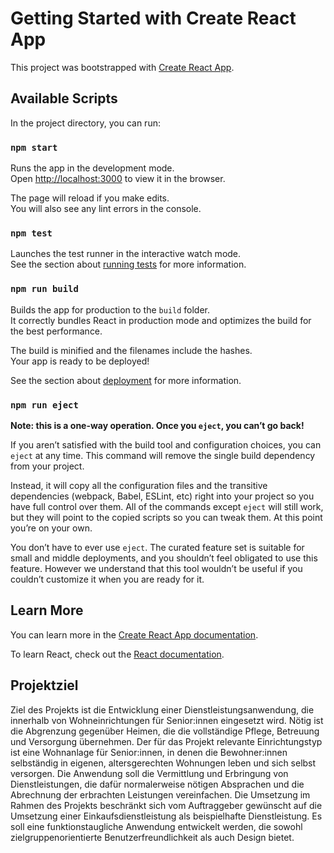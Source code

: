 # Getting Started with Create React App

This project was bootstrapped with [Create React App](https://github.com/facebook/create-react-app).

## Available Scripts

In the project directory, you can run:

### `npm start`

Runs the app in the development mode.\
Open [http://localhost:3000](http://localhost:3000) to view it in the browser.

The page will reload if you make edits.\
You will also see any lint errors in the console.

### `npm test`

Launches the test runner in the interactive watch mode.\
See the section about [running tests](https://facebook.github.io/create-react-app/docs/running-tests) for more information.

### `npm run build`

Builds the app for production to the `build` folder.\
It correctly bundles React in production mode and optimizes the build for the best performance.

The build is minified and the filenames include the hashes.\
Your app is ready to be deployed!

See the section about [deployment](https://facebook.github.io/create-react-app/docs/deployment) for more information.

### `npm run eject`

**Note: this is a one-way operation. Once you `eject`, you can’t go back!**

If you aren’t satisfied with the build tool and configuration choices, you can `eject` at any time. This command will remove the single build dependency from your project.

Instead, it will copy all the configuration files and the transitive dependencies (webpack, Babel, ESLint, etc) right into your project so you have full control over them. All of the commands except `eject` will still work, but they will point to the copied scripts so you can tweak them. At this point you’re on your own.

You don’t have to ever use `eject`. The curated feature set is suitable for small and middle deployments, and you shouldn’t feel obligated to use this feature. However we understand that this tool wouldn’t be useful if you couldn’t customize it when you are ready for it.

## Learn More

You can learn more in the [Create React App documentation](https://facebook.github.io/create-react-app/docs/getting-started).

To learn React, check out the [React documentation](https://reactjs.org/).


## Projektziel

Ziel des Projekts ist die Entwicklung einer Dienstleistungsanwendung, die innerhalb von Wohneinrichtungen für Senior:innen eingesetzt wird. Nötig ist die Abgrenzung gegenüber Heimen, die die vollständige Pflege, Betreuung und Versorgung übernehmen. Der für das Projekt relevante Einrichtungstyp ist eine Wohnanlage für Senior:innen, in denen die Bewohner:innen selbständig in eigenen, altersgerechten Wohnungen leben und sich selbst versorgen.
Die Anwendung soll die Vermittlung und Erbringung von Dienstleistungen, die dafür normalerweise nötigen Absprachen und die Abrechnung der erbrachten Leistungen vereinfachen. 
Die Umsetzung im Rahmen des Projekts beschränkt sich vom Auftraggeber gewünscht auf die Umsetzung einer Einkaufsdienstleistung als beispielhafte Dienstleistung. Es soll eine funktionstaugliche Anwendung entwickelt werden, die sowohl zielgruppenorientierte Benutzerfreundlichkeit als auch Design bietet.

